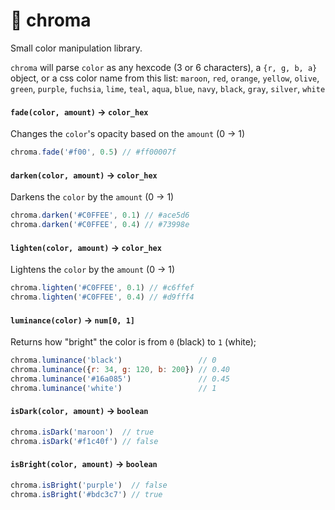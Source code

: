 # 🎨 chroma

Small color manipulation library.

`chroma` will parse `color` as any hexcode (3 or 6 characters), a `{r, g, b, a}` object, or a css color name from this list: `maroon`, `red`, `orange`, `yellow`, `olive`, `green`, `purple`, `fuchsia`, `lime`, `teal`, `aqua`, `blue`, `navy`, `black`, `gray`, `silver`, `white`


#### `fade(color, amount)` -> `color_hex`
Changes the `color`'s opacity based on the `amount` (0 -> 1)

```js
chroma.fade('#f00', 0.5) // #ff00007f
```


#### `darken(color, amount)` -> `color_hex`
Darkens the `color` by the `amount` (0 -> 1)

```js
chroma.darken('#C0FFEE', 0.1) // #ace5d6
chroma.darken('#C0FFEE', 0.4) // #73998e
```


#### `lighten(color, amount)` -> `color_hex`
Lightens the `color` by the `amount` (0 -> 1)

```js
chroma.lighten('#C0FFEE', 0.1) // #c6ffef
chroma.lighten('#C0FFEE', 0.4) // #d9fff4
```


#### `luminance(color)` -> `num[0, 1]`
Returns how "bright" the color is from `0` (black) to `1` (white);

```js
chroma.luminance('black')                 // 0
chroma.luminance({r: 34, g: 120, b: 200}) // 0.40
chroma.luminance('#16a085')               // 0.45
chroma.luminance('white')                 // 1
```


#### `isDark(color, amount)` -> `boolean`

```js
chroma.isDark('maroon')  // true
chroma.isDark('#f1c40f') // false
```

#### `isBright(color, amount)` -> `boolean`

```js
chroma.isBright('purple')  // false
chroma.isBright('#bdc3c7') // true
```

